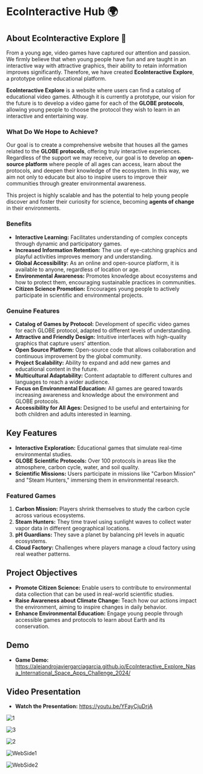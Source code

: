 # EcoInteractive Hub 🌍
## About EcoInteractive Explore 🌱

From a young age, video games have captured our attention and passion. We firmly believe that when young people have fun and are taught in an interactive way with attractive graphics, their ability to retain information improves significantly. Therefore, we have created **EcoInteractive Explore**, a prototype online educational platform.

**EcoInteractive Explore** is a website where users can find a catalog of educational video games. Although it is currently a prototype, our vision for the future is to develop a video game for each of the **GLOBE protocols**, allowing young people to choose the protocol they wish to learn in an interactive and entertaining way.

### What Do We Hope to Achieve?

Our goal is to create a comprehensive website that houses all the games related to the **GLOBE protocols**, offering truly interactive experiences. Regardless of the support we may receive, our goal is to develop an **open-source platform** where people of all ages can access, learn about the protocols, and deepen their knowledge of the ecosystem. In this way, we aim not only to educate but also to inspire users to improve their communities through greater environmental awareness.

This project is highly scalable and has the potential to help young people discover and foster their curiosity for science, becoming **agents of change** in their environments.

### Benefits

- **Interactive Learning:** Facilitates understanding of complex concepts through dynamic and participatory games.
- **Increased Information Retention:** The use of eye-catching graphics and playful activities improves memory and understanding.
- **Global Accessibility:** As an online and open-source platform, it is available to anyone, regardless of location or age.
- **Environmental Awareness:** Promotes knowledge about ecosystems and how to protect them, encouraging sustainable practices in communities.
- **Citizen Science Promotion:** Encourages young people to actively participate in scientific and environmental projects.

### Genuine Features

- **Catalog of Games by Protocol:** Development of specific video games for each GLOBE protocol, adapted to different levels of understanding.
- **Attractive and Friendly Design:** Intuitive interfaces with high-quality graphics that capture users' attention.
- **Open Source Platform:** Open-source code that allows collaboration and continuous improvement by the global community.
- **Project Scalability:** Ability to expand and add new games and educational content in the future.
- **Multicultural Adaptability:** Content adaptable to different cultures and languages to reach a wider audience.
- **Focus on Environmental Education:** All games are geared towards increasing awareness and knowledge about the environment and GLOBE protocols.
- **Accessibility for All Ages:** Designed to be useful and entertaining for both children and adults interested in learning.

## Key Features

- **Interactive Exploration:** Educational games that simulate real-time environmental studies.
- **GLOBE Scientific Protocols:** Over 100 protocols in areas like the atmosphere, carbon cycle, water, and soil quality.
- **Scientific Missions:** Users participate in missions like "Carbon Mission" and "Steam Hunters," immersing them in environmental research.

### Featured Games

1. **Carbon Mission:** Players shrink themselves to study the carbon cycle across various ecosystems.
2. **Steam Hunters:** They time travel using sunlight waves to collect water vapor data in different geographical locations.
3. **pH Guardians:** They save a planet by balancing pH levels in aquatic ecosystems.
4. **Cloud Factory:** Challenges where players manage a cloud factory using real weather patterns.

## Project Objectives

- **Promote Citizen Science:** Enable users to contribute to environmental data collection that can be used in real-world scientific studies.
- **Raise Awareness about Climate Change:** Teach how our actions impact the environment, aiming to inspire changes in daily behavior.
- **Enhance Environmental Education:** Engage young people through accessible games and protocols to learn about Earth and its conservation.

## Demo

- **Game Demo:** https://alejandrojaviergarciagarcia.github.io/EcoInteractive_Explore_Nasa_International_Space_Apps_Challenge_2024/

## Video Presentation

- **Watch the Presentation:** https://youtu.be/YFayCjuDrjA

![1](https://github.com/user-attachments/assets/282ddf54-907d-4187-a458-b1be16b77285)

![3](https://github.com/user-attachments/assets/55e334bf-0cdf-4763-8763-d9d130bf4492)

![2](https://github.com/user-attachments/assets/2d3186ec-fddb-4cdc-aaa5-a14666447a63)

![WebSide1](https://github.com/user-attachments/assets/131c8e42-4d33-495f-8010-8af81d59d212)

![WebSide2](https://github.com/user-attachments/assets/e2b4c63f-dacd-47f7-af9e-cb7e4ff8e4c6)
